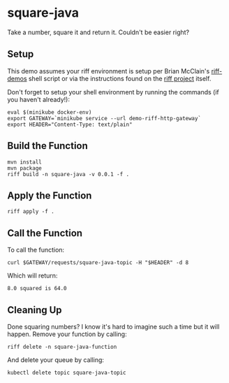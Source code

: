 # square-java
Take a number, square it and return it. Couldn't be easier right?

## Setup
This demo assumes your riff environment is setup per Brian McClain's [riff-demos](https://github.com/BrianMMcClain/riff-demos) shell script or via the instructions found on the [riff project](https://github.com/projectriff/riff) itself.

Don't forget to setup your shell environment by running the commands (if you haven't already!):

```
eval $(minikube docker-env)
export GATEWAY=`minikube service --url demo-riff-http-gateway`
export HEADER="Content-Type: text/plain"
```
Build the Function
---
```
mvn install
mvn package
riff build -n square-java -v 0.0.1 -f .
```

Apply the Function
---
```
riff apply -f .
```

Call the Function
---
To call the function:
```
curl $GATEWAY/requests/square-java-topic -H "$HEADER" -d 8
```

Which will return:
```
8.0 squared is 64.0
```
Cleaning Up
---
Done squaring numbers? I know it's hard to imagine such a time but it will happen. Remove your function by calling:
```
riff delete -n square-java-function
```
And delete your queue by calling:
```
kubectl delete topic square-java-topic
```
